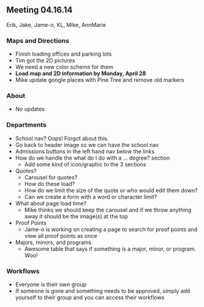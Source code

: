 ## Meeting 04.16.14
Erik, Jake, Jame-o, KL, Mike, AnnMarie

### Maps and Directions
* Finish loading offices and parking lots
* Tim got the 2D pictures
* We need a new color scheme for them
* **Load map and 2D information by Monday, April 28**
* Mike update google places with Pine Tree and remove old markers

### About
* No updates

### Departments
* School nav? Oops! Forgot about this.
* Go back to header image so we can have the school nav
* Admissions buttons in the left hand nav below the links
* How do we handle the what do I do with a ... degree? section
    * Add some kind of icon/graphic to the 3 sections
* Quotes?
    * Carousel for quotes?
    * How do these load?
    * How do we limit the size of the quote or who would edit them down?
    * Can we create a form with a word or character limit?
* What about page load time?
    * Mike thinks we should keep the carousel and if we throw anything away it should be the image(s) at the top
* Proof Points
    * Jame-o is working on creating a page to search for proof points and view all proof points as once
* Majors, minors, and programs
    * Awesome table that says if something is a major, minor, or program. Woo!

### Workflows
* Everyone is their own group
* If someone is gone and something needs to be approved, simply add yourself to their group and you can access their workflows
